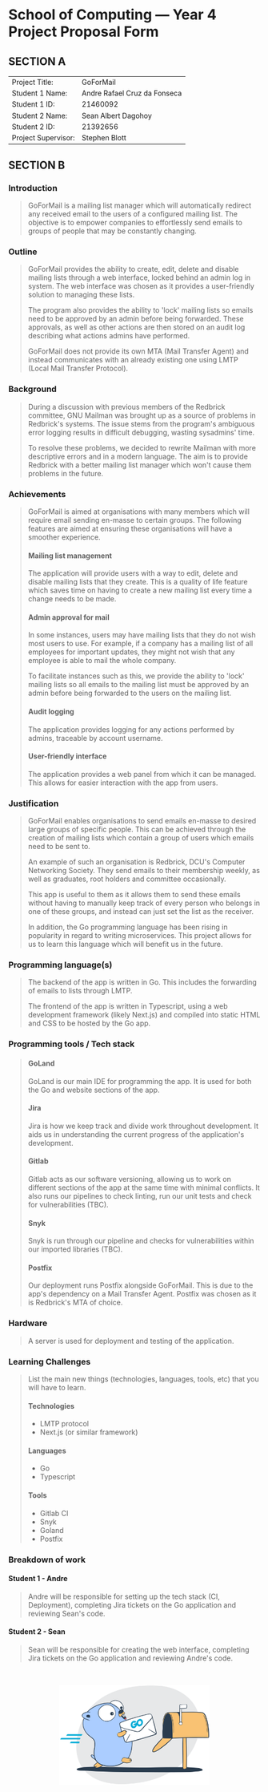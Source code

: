 # School of Computing &mdash; Year 4 Project Proposal Form

## SECTION A

|                     |                              |
|---------------------|------------------------------|
| Project Title:      | GoForMail                    |
| Student 1 Name:     | Andre Rafael Cruz da Fonseca |
| Student 1 ID:       | 21460092                     |
| Student 2 Name:     | Sean Albert Dagohoy          |
| Student 2 ID:       | 21392656                     |
| Project Supervisor: | Stephen Blott                |

## SECTION B

### Introduction

> GoForMail is a mailing list manager which will automatically redirect any received email to the users of a
> configured mailing list. The objective is to empower companies to effortlessly send emails to groups of people
> that may be constantly changing.

### Outline

> GoForMail provides the ability to create, edit, delete and disable mailing lists through a web interface, locked
> behind an admin log in system. The web interface was chosen as it provides a user-friendly solution to managing
> these lists.
>
> The program also provides the ability to 'lock' mailing lists so emails need to be approved by an admin before
> being forwarded. These approvals, as well as other actions are then stored on an audit log describing what actions
> admins have performed.
>
> GoForMail does not provide its own MTA (Mail Transfer Agent) and instead communicates with an already existing one
> using LMTP (Local Mail Transfer Protocol).

### Background

> During a discussion with previous members of the Redbrick committee, GNU Mailman was brought up as a source of
> problems in Redbrick's systems. The issue stems from the program's ambiguous error logging results in difficult
> debugging, wasting sysadmins' time.
>
> To resolve these problems, we decided to rewrite Mailman with more descriptive errors and in a modern language.
> The aim is to provide Redbrick with a better mailing list manager which won't cause them problems in the future.

### Achievements

> GoForMail is aimed at organisations with many members which will require email sending en-masse to certain groups.
> The following features are aimed at ensuring these organisations will have a smoother experience.
>
> #### Mailing list management
> The application will provide users with a way to edit, delete and disable mailing lists that they create. This is
> a quality of life feature which saves time on having to create a new mailing list every time a change needs to be
> made.
>
> #### Admin approval for mail
> In some instances, users may have mailing lists that they do not wish most users to use. For example, if a company
> has a mailing list of all employees for important updates, they might not wish that any employee is able to mail the
> whole company.
>
> To facilitate instances such as this, we provide the ability to 'lock' mailing lists so all emails to the mailing list
> must be approved by an admin before being forwarded to the users on the mailing list.
> 
> #### Audit logging
> The application provides logging for any actions performed by admins, traceable by account username.
> 
> #### User-friendly interface
> The application provides a web panel from which it can be managed. This allows for easier interaction with the app
> from users.

### Justification

> GoForMail enables organisations to send emails en-masse to desired large groups of specific people. This can be
> achieved through the creation of mailing lists which contain a group of users which emails need to be sent to.
> 
> An example of such an organisation is Redbrick, DCU's Computer Networking Society. They send emails to their
> membership weekly, as well as graduates, root holders and committee occasionally.
> 
> This app is useful to them as it allows them to send these emails without having to manually keep track of every
> person who belongs in one of these groups, and instead can just set the list as the receiver.
> 
> In addition, the Go programming language has been rising in popularity in regard to writing microservices. This
> project allows for us to learn this language which will benefit us in the future.

### Programming language(s)

> The backend of the app is written in Go. This includes the forwarding of emails to lists through LMTP.
> 
> The frontend of the app is written in Typescript, using a web development framework (likely Next.js) and compiled
> into static HTML and CSS to be hosted by the Go app.

### Programming tools / Tech stack

> #### GoLand
> GoLand is our main IDE for programming the app. It is used for both the Go and website sections of the app.
> #### Jira
> Jira is how we keep track and divide work throughout development. It aids us in understanding the current progress of
> the application's development.
> #### Gitlab
> Gitlab acts as our software versioning, allowing us to work on different sections of the app at the same time with
> minimal conflicts. It also runs our pipelines to check linting, run our unit tests and check for vulnerabilities
> (TBC).
> #### Snyk
> Snyk is run through our pipeline and checks for vulnerabilities within our imported libraries (TBC).
> #### Postfix
> Our deployment runs Postfix alongside GoForMail. This is due to the app's dependency on a Mail Transfer Agent. Postfix
> was chosen as it is Redbrick's MTA of choice.

### Hardware

> A server is used for deployment and testing of the application.

### Learning Challenges

> List the main new things (technologies, languages, tools, etc) that you will have to learn.
> #### Technologies
> - LMTP protocol
> - Next.js (or similar framework)
> #### Languages
> - Go
> - Typescript
> #### Tools
> - Gitlab CI
> - Snyk
> - Goland
> - Postfix

### Breakdown of work

#### Student 1 - Andre

> Andre will be responsible for setting up the tech stack (CI, Deployment), completing Jira tickets on the Go
> application and reviewing Sean's code.

#### Student 2 - Sean

> Sean will be responsible for creating the web interface, completing Jira tickets on the Go application and reviewing
> Andre's code.

<br>

<p align="center">
  <img src="../res/gfm.png" width="300px" alt="Gopher delivering mail">
</p>

